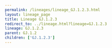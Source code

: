 ```yaml
---
permalink: /lineages/lineage_GJ.1.2.3.html
layout: lineage_page
title: Lineage GJ.1.2.3
redirect_to: ../lineage.html?lineage=GJ.1.2.3
lineage: GJ.1.2.3
parent: GJ.1.2
children: ['GJ.1.2.3']
---
```

